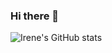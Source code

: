 ### Hi there 👋

![Irene's GitHub stats](https://github-readme-stats.vercel.app/api?username=irenelopez30&show_icons=true&theme=transparent)
